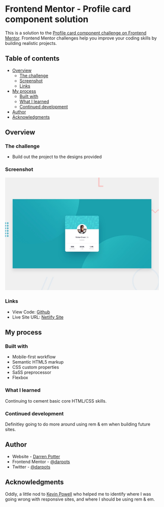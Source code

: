 # Frontend Mentor - Profile card component solution

This is a solution to the [Profile card component challenge on Frontend Mentor](https://www.frontendmentor.io/challenges/profile-card-component-cfArpWshJ). Frontend Mentor challenges help you improve your coding skills by building realistic projects.

## Table of contents

- [Overview](#overview)
  - [The challenge](#the-challenge)
  - [Screenshot](#screenshot)
  - [Links](#links)
- [My process](#my-process)
  - [Built with](#built-with)
  - [What I learned](#what-i-learned)
  - [Continued development](#continued-development)
- [Author](#author)
- [Acknowledgments](#acknowledgments)

## Overview

### The challenge

- Build out the project to the designs provided

### Screenshot

![](./screenshot.jpg)

### Links

- View Code: [Github](https://github.com/darpots/fm-profile-card)
- Live Site URL: [Netlify Site](https://sleepy-knuth-605a47.netlify.app)

## My process

### Built with

- Mobile-first workflow
- Semantic HTML5 markup
- CSS custom properties
- SaSS preprocessor
- Flexbox

### What I learned

Continuing to cement basic core HTML/CSS skills.

### Continued development

Definitley going to do more around using rem & em when building future sites.

## Author

- Website - [Darren Potter](https://www.darpots.dev)
- Frontend Mentor - [@darpots](https://www.frontendmentor.io/profile/darpots)
- Twitter - [@darpots](https://www.twitter.com/darpots)

## Acknowledgments

Oddly, a little nod to [Kevin Powell](https://www.kevinpowell.co/) who helped me to identify where I was going wrong with responsive sites, and where I should be using rem & em.
